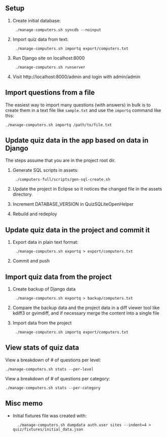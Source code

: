 Setup
-----
1. Create initial database:

        ./manage-computers.sh syncdb --noinput

2. Import quiz data from text:

        ./manage-computers.sh importq export/computers.txt

3. Run Django site on localhost:8000

        ./manage-computers.sh runserver

4. Visit http://localhost:8000/admin and login with admin/admin


Import questions from a file
----------------------------
The easiest way to import many questions (with answers) in bulk
is to create them in a text file like `sample.txt` and use the
`importq` command like this:

    ./manage-computers.sh importq /path/to/file.txt


Update quiz data in the app based on data in Django
---------------------------------------------------
The steps assume that you are in the project root dir.

1. Generate SQL scripts in assets:

        ./computers-full/scripts/gen-sql-create.sh

2. Update the project in Eclipse so it notices the changed file
   in the assets directory.

3. Increment DATABASE_VERSION in QuizSQLiteOpenHelper

4. Rebuild and redeploy


Update quiz data in the project and commit it
---------------------------------------------
1. Export data in plain text format:

        ./manage-computers.sh exportq > export/computers.txt

2. Commit and push


Import quiz data from the project
---------------------------------
1. Create backup of Django data

        ./manage-computers.sh exportq > backup/computers.txt

2. Compare the backup data and the project data in a diff
   viewer tool like kdiff3 or gvimdiff, and if necessary merge
   the content into a single file

3. Import data from the project

        ./manage-computers.sh importq export/computers.txt


View stats of quiz data
-----------------------
View a breakdown of # of questions per level:

    ./manage-computers.sh stats --per-level

View a breakdown of # of questions per category:

    ./manage-computers.sh stats --per-category


Misc memo
---------
* Initial fixtures file was created with:

        ./manage-computers.sh dumpdata auth.user sites --indent=4 > quiz/fixtures/initial_data.json 

